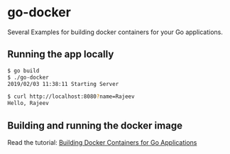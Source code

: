 # go-docker 

Several Examples for building docker containers for your Go applications.

## Running the app locally

```bash
$ go build
$ ./go-docker
2019/02/03 11:38:11 Starting Server
```

```bash
$ curl http://localhost:8080?name=Rajeev
Hello, Rajeev
```

## Building and running the docker image

Read the tutorial: [Building Docker Containers for Go Applications](https://www.callicoder.com/docker-golang-image-container-example/) 
